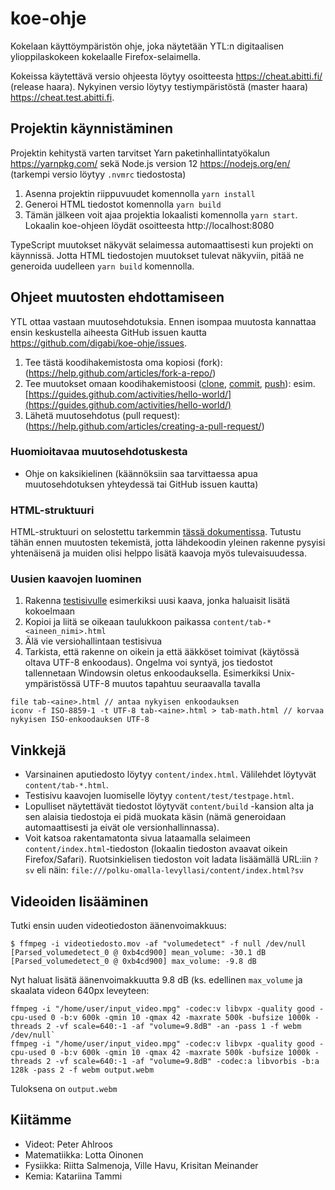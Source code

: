 # koe-ohje

Kokelaan käyttöympäristön ohje, joka näytetään YTL:n digitaalisen ylioppilaskokeen kokelaalle Firefox-selaimella.

Kokeissa käytettävä versio ohjeesta löytyy osoitteesta https://cheat.abitti.fi/ (release haara). Nykyinen versio löytyy testiympäristöstä (master haara) https://cheat.test.abitti.fi.

## Projektin käynnistäminen

Projektin kehitystä varten tarvitset Yarn paketinhallintatyökalun https://yarnpkg.com/ sekä Node.js version 12 https://nodejs.org/en/ (tarkempi versio löytyy `.nvmrc` tiedostosta)

1. Asenna projektin riippuvuudet komennolla `yarn install`
2. Generoi HTML tiedostot komennolla `yarn build`
3. Tämän jälkeen voit ajaa projektia lokaalisti komennolla `yarn start`. Lokaalin koe-ohjeen löydät osoitteesta http://localhost:8080

TypeScript muutokset näkyvät selaimessa automaattisesti kun projekti on käynnissä. Jotta HTML tiedostojen muutokset tulevat näkyviin, pitää ne generoida uudelleen `yarn build` komennolla.

## Ohjeet muutosten ehdottamiseen

YTL ottaa vastaan muutosehdotuksia. Ennen isompaa muutosta kannattaa ensin keskustella aiheesta GitHub issuen kautta https://github.com/digabi/koe-ohje/issues.

1.  Tee tästä koodihakemistosta oma kopiosi (fork): (https://help.github.com/articles/fork-a-repo/)
2.  Tee muutokset omaan koodihakemistoosi ([clone](https://help.github.com/articles/cloning-a-repository/), [commit](https://github.com/abhikp/git-test/wiki/Committing-changes), [push](https://help.github.com/articles/pushing-to-a-remote/)): esim. [https://guides.github.com/activities/hello-world/](https://guides.github.com/activities/hello-world/)
3.  Lähetä muutosehdotus (pull request): (https://help.github.com/articles/creating-a-pull-request/)

### Huomioitavaa muutosehdotuskesta

- Ohje on kaksikielinen (käännöksiin saa tarvittaessa apua muutosehdotuksen yhteydessä tai GitHub issuen kautta)

### HTML-struktuuri

HTML-struktuuri on selostettu tarkemmin [tässä dokumentissa](HTML.md). Tutustu tähän ennen muutosten tekemistä, jotta lähdekoodin yleinen rakenne pysyisi yhtenäisenä ja muiden olisi helppo lisätä kaavoja myös tulevaisuudessa.

### Uusien kaavojen luominen

1. Rakenna [testisivulle](content/test/testpage.html) esimerkiksi uusi kaava, jonka haluaisit lisätä kokoelmaan
2. Kopioi ja liitä se oikeaan taulukkoon paikassa `content/tab-*<aineen_nimi>.html`
3. Älä vie versiohallintaan testisivua
4. Tarkista, että rakenne on oikein ja että ääkköset toimivat (käytössä oltava UTF-8 enkoodaus). Ongelma voi syntyä,
   jos tiedostot tallennetaan Windowsin oletus enkoodauksella. Esimerkiksi Unix-ympäristössä UTF-8 muutos tapahtuu seuraavalla tavalla

```
file tab-<aine>.html // antaa nykyisen enkoodauksen
iconv -f ISO-8859-1 -t UTF-8 tab-<aine>.html > tab-math.html // korvaa nykyisen ISO-enkoodauksen UTF-8
```

## Vinkkejä

- Varsinainen aputiedosto löytyy `content/index.html`. Välilehdet löytyvät `content/tab-*.html`.
- Testisivu kaavojen luomiselle löytyy `content/test/testpage.html`.
- Lopulliset näytettävät tiedostot löytyvät `content/build` -kansion alta ja sen alaisia tiedostoja ei pidä muokata käsin (nämä generoidaan automaattisesti ja eivät ole versionhallinnassa).
- Voit katsoa rakentamatonta sivua lataamalla selaimeen `content/index.html`-tiedoston (lokaalin tiedoston avaavat oikein Firefox/Safari). Ruotsinkielisen tiedoston voit ladata lisäämällä URL:iin `?sv` eli näin: `file:///polku-omalla-levyllasi/content/index.html?sv`

## Videoiden lisääminen

Tutki ensin uuden videotiedoston äänenvoimakkuus:

`$ ffmpeg -i videotiedosto.mov -af "volumedetect" -f null /dev/null`
`[Parsed_volumedetect_0 @ 0xb4cd900] mean_volume: -30.1 dB`
`[Parsed_volumedetect_0 @ 0xb4cd900] max_volume: -9.8 dB`

Nyt haluat lisätä äänenvoimakkuutta 9.8 dB (ks. edellinen `max_volume` ja skaalata videon 640px leveyteen:

```
ffmpeg -i "/home/user/input_video.mpg" -codec:v libvpx -quality good -cpu-used 0 -b:v 600k -qmin 10 -qmax 42 -maxrate 500k -bufsize 1000k -threads 2 -vf scale=640:-1 -af "volume=9.8dB" -an -pass 1 -f webm /dev/null`
ffmpeg -i "/home/user/input_video.mpg" -codec:v libvpx -quality good -cpu-used 0 -b:v 600k -qmin 10 -qmax 42 -maxrate 500k -bufsize 1000k -threads 2 -vf scale=640:-1 -af "volume=9.8dB" -codec:a libvorbis -b:a 128k -pass 2 -f webm output.webm
```

Tuloksena on `output.webm`

## Kiitämme

- Videot: Peter Ahlroos
- Matematiikka: Lotta Oinonen
- Fysiikka: Riitta Salmenoja, Ville Havu, Krisitan Meinander
- Kemia: Katariina Tammi
